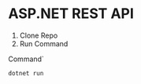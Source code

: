 # ASP.NET REST API

<ol>
  <li>Clone Repo</li>
  <li>Run Command</li>
</ol>
Command`

```
dotnet run
```
